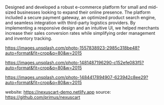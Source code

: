 Designed and developed a robust e-commerce platform for small and mid-sized businesses looking to expand their online presence. The platform included a secure payment gateway, an optimized product search engine, and seamless integration with third-party logistics providers. By implementing a responsive design and an intuitive UI, we helped merchants increase their sales conversion rates while simplifying order management and inventory tracking.

https://images.unsplash.com/photo-1557838923-2985c318be48?auto=format&fit=crop&q=80&w=2015

https://images.unsplash.com/photo-1481487196290-c152efe083f5?auto=format&fit=crop&q=80&w=2015

https://images.unsplash.com/photo-1484417894907-623942c8ee29?auto=format&fit=crop&q=80&w=2015

website: https://nexuscart-demo.netlify.app
source: https://github.com/primus/nexuscart